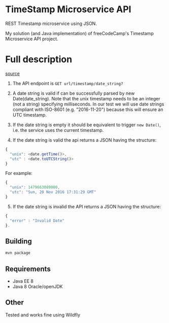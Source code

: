 # TimeStamp Microservice API
REST Timestamp microservice using JSON.

My solution (and Java implementation) of freeCodeCamp's Timestamp Microservice
API project.


# Full description
[source](https://curse-arrow.glitch.me/)

1. The API endpoint is `GET url/timestamp/date_string?`

2. A date string is valid if can be successfully parsed by new Date(date_string).
Note that the unix timestamp needs to be an integer (not a string) specifying milliseconds.
In our test we will use date strings compliant with ISO-8601 (e.g. "2016-11-20") because this will ensure an UTC timestamp.

3. If the date string is empty it should be equivalent to trigger ```new Date()```, i.e. the service uses the current timestamp.

4. If the date string is valid the api returns a JSON having the structure:
```javascript
{
  "unix": <date.getTime()>,
  "utc" : <date.toUTCString()>
}
```
For example:
```javascript
{
  "unix": 1479663089000,
  "utc": "Sun, 20 Nov 2016 17:31:29 GMT"
}
```
5. If the date string is invalid the API returns a JSON having the structure:
```javascript
{
  "error" : "Invalid Date"
}.
```

## Building
```sh
mvn package
```

## Requirements
* Java EE 8
* Java 8 Oracle/openJDK

## Other
Tested and works fine using Wildfly
